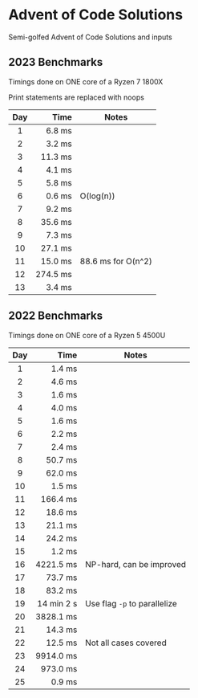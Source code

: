 # Advent of Code Solutions

Semi-golfed Advent of Code Solutions and inputs

## 2023 Benchmarks

Timings done on ONE core of a Ryzen 7 1800X

Print statements are replaced with noops

| Day |     Time | Notes              |
| :-: | -------: | ------------------ |
|  1  |   6.8 ms |                    |
|  2  |   3.2 ms |                    |
|  3  |  11.3 ms |                    |
|  4  |   4.1 ms |                    |
|  5  |   5.8 ms |                    |
|  6  |   0.6 ms | O(log(n))          |
|  7  |   9.2 ms |                    |
|  8  |  35.6 ms |                    |
|  9  |   7.3 ms |                    |
| 10  |  27.1 ms |                    |
| 11  |  15.0 ms | 88.6 ms for O(n^2) |
| 12  | 274.5 ms |                    |
| 13  |   3.4 ms |                    |

## 2022 Benchmarks

Timings done on ONE core of a Ryzen 5 4500U

| Day |       Time | Notes                        |
| :-: | ---------: | ---------------------------- |
|  1  |     1.4 ms |                              |
|  2  |     4.6 ms |                              |
|  3  |     1.6 ms |                              |
|  4  |     4.0 ms |                              |
|  5  |     1.6 ms |                              |
|  6  |     2.2 ms |                              |
|  7  |     2.4 ms |                              |
|  8  |    50.7 ms |                              |
|  9  |    62.0 ms |                              |
| 10  |     1.5 ms |                              |
| 11  |   166.4 ms |                              |
| 12  |    18.6 ms |                              |
| 13  |    21.1 ms |                              |
| 14  |    24.2 ms |                              |
| 15  |     1.2 ms |                              |
| 16  |  4221.5 ms | NP-hard, can be improved     |
| 17  |    73.7 ms |                              |
| 18  |    83.2 ms |                              |
| 19  | 14 min 2 s | Use flag `-p` to parallelize |
| 20  |  3828.1 ms |                              |
| 21  |    14.3 ms |                              |
| 22  |    12.5 ms | Not all cases covered        |
| 23  |  9914.0 ms |                              |
| 24  |   973.0 ms |                              |
| 25  |     0.9 ms |                              |
